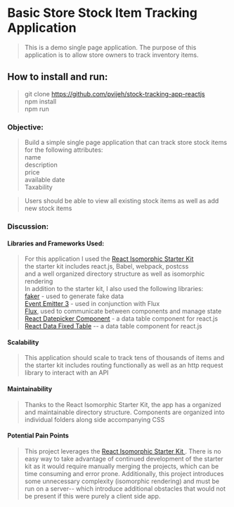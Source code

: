 # Basic Store Stock Item Tracking Application 

>This is a demo single page application.  The purpose of this application is to allow store owners to track inventory items.  

## How to install and run: 

> git clone https://github.com/pvijeh/stock-tracking-app-reactjs  
> npm install   
> npm run   


### Objective:  

> Build a simple single page application that can track store stock items for the following attributes:  
> name  
> description  
> price  
> available date  
> Taxability   

> Users should be able to view all existing stock items as well as add new stock items 

### Discussion:

#### Libraries and Frameworks Used: 

> For this application I used the [React Isomorphic Starter Kit ](https://github.com/kriasoft/react-starter-kit)  
> the starter kit includes react.js, Babel, webpack, postcss  
>and a well organized directory structure as well as isomorphic rendering  
> In addition to the starter kit, I also used the following libraries:  
> [faker](https://github.com/marak/Faker.js/) - used to generate fake data  
> [Event Emitter 3](https://github.com/primus/eventemitter3) - used in conjunction with Flux  
> [Flux](https://github.com/facebook/flux),  used to communicate  between components and manage state   
> [React Datepicker Component](https://www.npmjs.com/package/react-datepicker) - a data table component for react.js  
> [React Data Fixed Table](https://facebook.github.io/fixed-data-table/) -- a data table component for react.js  

#### Scalability 

> This application should scale to track tens of thousands of items and the starter kit includes 
> routing functionally as well as an http request library to interact with an API 

#### Maintainability 
> Thanks to the React Isomorphic Starter Kit, the app has a organized and maintainable directory structure.   Components are organized into individual folders along side accompanying CSS   

#### Potential Pain Points
> This project leverages the  [React Isomorphic Starter Kit ](https://github.com/kriasoft/react-starter-kit).  There is no easy way to take advantage of continued development of the starter kit as it would require manually merging the projects, which can be time consuming and error prone.  Additionally,  this project introduces some unnecessary complexity (isomorphic rendering) and must be run on a server-- which introduce additional obstacles that would not be present if this were purely a client side app.  

